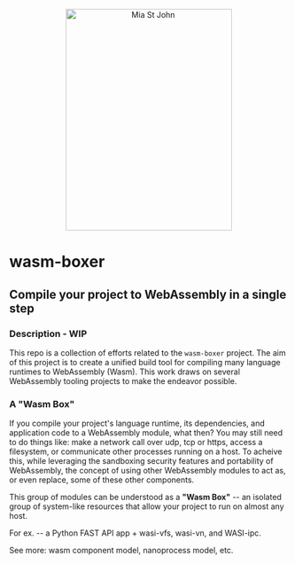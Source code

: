 <p align="center">
  <p align="center">
    <a href="https://rails.spinup.dev" target="_blank">
      <img src="https://user-images.githubusercontent.com/20820229/164059786-8d082b44-59d6-431a-adf4-993116c8d492.png" alt="Mia St John" width="300"             height="400">
    </a>
  </p>
</p>

# wasm-boxer

## Compile your project to WebAssembly in a single step

### Description - WIP

This repo is a collection of efforts related to the `wasm-boxer` project. The aim of this project is to create a unified build tool for compiling many language runtimes to WebAssembly (Wasm). This work draws on several WebAssembly tooling projects to make the endeavor possible.


### A "Wasm Box"

If you compile your project's language runtime, its dependencies, and application code to a WebAssembly module, what then? You may still need to do things like: make a network call over udp, tcp or https, access a filesystem, or communicate other processes running on a host. To acheive this, while leveraging the sandboxing security features and portability of WebAssembly, the concept of using other WebAssembly modules to act as, or even replace, some of these other components. 

This group of modules can be understood as a **"Wasm Box"** -- an isolated group of system-like resources that allow your project to run on almost any host.

For ex.  -- a Python FAST API app + wasi-vfs, wasi-vn, and WASI-ipc. 

See more: wasm component model, nanoprocess model, etc.
